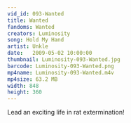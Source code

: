 ```yaml
---
vid_id: 093-Wanted
title: Wanted
fandoms: Wanted
creators: Luminosity
song: Hold My Hand
artist: Unkle
date:   2009-05-02 10:00:00
thumbnail: Luminosity-093-Wanted.jpg
barcode: Luminosity-093-Wanted.png
mp4name: Luminosity-093-Wanted.m4v
mp4size: 63.2 MB
width: 848
height: 360
---
```


Lead an exciting life in rat extermination!
  
